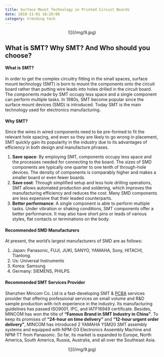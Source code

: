 ```yaml
---
title: Surface Mount Technology in Printed Circuit Boards
date: 2018-11-01 18:29:00
category: trending tech
---
```


<center>
![](/img/9.jpg)
</center>

## What is SMT? Why SMT? And Who should you choose?

#### What is SMT?

In order to get the complex circuitry fitting in the small spaces, surface mount technology (SMT) is born to mount the components onto the circuit board rather than putting wire leads into holes drilled in the circuit board. The components made by SMT occupy less space and a single component can perform multiple tasks. In 1980s, SMT become popular since the surface mount devices (SMD) is introduced. Today SMT is the main technology used for electronics manufacturing.

<!-- more -->

#### Why SMT?

Since the wires in wired components need to be pre-formed to fit the relevant hole spacing, and even so they are likely to go wrong in placement, SMT quickly gain its popularity in the industry due to its advantages of efficiency in both design and manufacture phrases. 
  1. __Save space__: By employing SMT, components occupy less space and the processes needed for connecting to the board. The sizes of SMD components are typically one quarter to one tenth of through-hole devices. The density of components is comparably higher and makes a smaller board or even fewer boards.
  2. __Save cost__: Through simplified setup and less hole drilling operations, SMT allows automated production and soldering, which improves the manufacturing efficiency and reduces the cost. Many SMD components are less expensive that their leaded counterparts.
  3. __Better performance__: A single component is able to perform multiple tasks. Under vibration or shaking conditions, SMT components offer a better performance. It may also have short pins or leads of various styles, flat contacts or terminations on the body.

#### Recommended SMD Manufacturers

At present, the world’s largest manufacturers of SMD are as follows: 
  1. Japan: Panasonic, FUJI, JUKI, SANYO, YAMAHA, Sony, HITACHI, Tianlong.
  2. Us: Universal Instruments
  3. Korea: Samsung
  4. Germany: SIEMENS, PHILPS.
	
#### Recommended SMT Services Provider

Shenzhen Mincom Co. Ltd is a fast-developing SMT & [PCBA](https://www.k-pcba.com/) services provider that offering professional services on small volume and R&D sample production with rich experience in the industry. Its manufacturing guidelines has passed ISO9001, IPC, and IATF16949 certificate. Besides, MINCOM has won the title of __“Famous Brand in SMT Industry in China”__. To keep its promises of __“24-hour on time delivery”__ and __“12-hour urgent order delivery”__, MINCOM has introduced 2 YAMAHA YSM20 SMT assembly systems and equipped with NPM-D3 Electronics Assembly Machine and NPM-TT from Panasonic. So far, its market is expanded to Europe, North America, South America, Russia, Australia, and all over the Southeast Asia.

<center>
![](/img/9.jpg)
</center>
